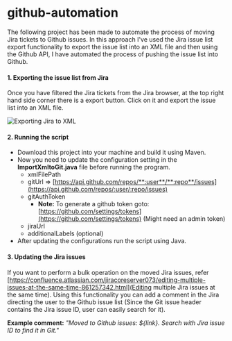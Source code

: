 # github-automation

The following project has been made to automate the process of moving Jira tickets to Github issues. In this approach I've used the Jira issue list export functionality to export the issue list into an XML file and then using the Github API, I have automated the process of pushing the issue list into Github.

#### 1. Exporting the issue list from Jira

   Once you have filtered the Jira tickets from the Jira browser, at the top right hand side corner there is a export button. Click on it and export the issue list into an XML file.
   
   ![Exporting Jira to XML](https://github.com/amalhub/github-automation/blob/master/readme_images/jira_export.png "Exporting Jira to XML")

#### 2. Running the script
  * Download this project into your machine and build it using Maven.
  * Now you need to update the configuration setting in the **ImportXmltoGit.java** file before running the program.
    * xmlFilePath
    * gitUrl => [https://api.github.com/repos/**:user**/**:repo**/issues](https://api.github.com/repos/:user/:repo/issues)
    * gitAuthToken
       * **Note:** To generate a github token goto: [https://github.com/settings/tokens](https://github.com/settings/tokens) 
       (Might need an admin token)
    * jiraUrl
    * additionalLabels (optional)
  * After updating the configurations run the script using Java.

#### 3. Updating the Jira issues

   If you want to perform a bulk operation on the moved Jira issues, refer [https://confluence.atlassian.com/jiracoreserver073/editing-multiple-issues-at-the-same-time-861257342.html](Editing multiple Jira issues at the same time). Using this functionality you can add a comment in the Jira directing the user to the Github issue list (Since the Git issue header contains the Jira issue ID, user can easily search for it).

   **Example comment:** *"Moved to Github issues: ${link}. Search with Jira issue ID to find it in Git."*
